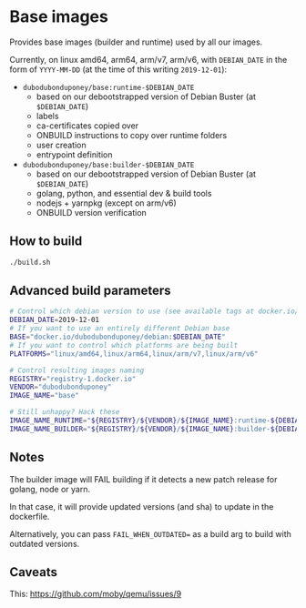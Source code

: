 # Base images

Provides base images (builder and runtime) used by all our images.

Currently, on linux amd64, arm64, arm/v7, arm/v6, with `DEBIAN_DATE` in the form of `YYYY-MM-DD` (at the time of this writing `2019-12-01`):

 * `dubodubonduponey/base:runtime-$DEBIAN_DATE`
    * based on our debootstrapped version of Debian Buster (at `$DEBIAN_DATE`)
    * labels
    * ca-certificates copied over
    * ONBUILD instructions to copy over runtime folders
    * user creation
    * entrypoint definition
 * `dubodubonduponey/base:builder-$DEBIAN_DATE`
    * based on our debootstrapped version of Debian Buster (at `$DEBIAN_DATE`)
    * golang, python, and essential dev & build tools
    * nodejs + yarnpkg (except on arm/v6)
    * ONBUILD version verification

## How to build

```bash
./build.sh
```

## Advanced build parameters

```bash
# Control which debian version to use (see available tags at docker.io/dubodubonduponey/debian)
DEBIAN_DATE=2019-12-01
# If you want to use an entirely different Debian base
BASE="docker.io/dubodubonduponey/debian:$DEBIAN_DATE"
# If you want to control which platforms are being built
PLATFORMS="linux/amd64,linux/arm64,linux/arm/v7,linux/arm/v6"

# Control resulting images naming
REGISTRY="registry-1.docker.io"
VENDOR="dubodubonduponey"
IMAGE_NAME="base"

# Still unhappy? Hack these
IMAGE_NAME_RUNTIME="${REGISTRY}/${VENDOR}/${IMAGE_NAME}:runtime-${DEBIAN_DATE}"
IMAGE_NAME_BUILDER="${REGISTRY}/${VENDOR}/${IMAGE_NAME}:builder-${DEBIAN_DATE}"
```

## Notes

The builder image will FAIL building if it detects a new patch release for golang, node or yarn.

In that case, it will provide updated versions (and sha) to update in the dockerfile.

Alternatively, you can pass `FAIL_WHEN_OUTDATED=` as a build arg to build with outdated versions.

## Caveats

This: https://github.com/moby/qemu/issues/9
